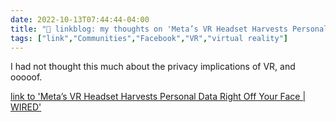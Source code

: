 ```yaml
---
date: 2022-10-13T07:44:44-04:00
title: "🔗 linkblog: my thoughts on 'Meta’s VR Headset Harvests Personal Data Right Off Your Face | WIRED'"
tags: ["link","Communities","Facebook","VR","virtual reality"]
---
```

I had not thought this much about the privacy implications of VR, and ooooof. 
 

[link to 'Meta’s VR Headset Harvests Personal Data Right Off Your Face | WIRED'](https://www.wired.com/story/metas-vr-headset-quest-pro-personal-data-face/)

